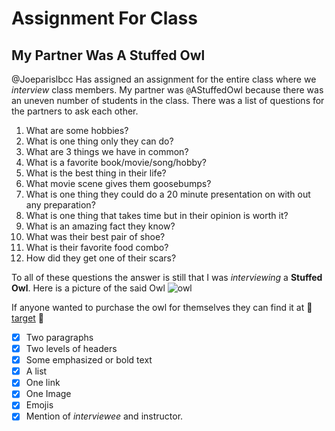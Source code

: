 # Assignment For Class
## My Partner Was A Stuffed Owl

@Joeparislbcc Has assigned an assignment for the entire class where we *interview* class members.
My partner was ``@``AStuffedOwl because there was an uneven number of students in the class.
There was a list of questions for the partners to ask each other.
  1. What are some hobbies?
  2. What is one thing only they can do?
  3. What are 3 things we have in common?
  4. What is a favorite book/movie/song/hobby?
  5. What is the best thing in their life?
  6. What movie scene gives them goosebumps?
  7. What is one thing they could do a 20 minute presentation on with out any preparation?
  8. What is one thing that takes time but in their opinion is worth it?
  9. What is an amazing fact they know?
  10. What was their best pair of shoe?
  11. What is their favorite food combo?
  12. How did they get one of their scars?
  
To all of these questions the answer is still that I was *interviewing* a **Stuffed Owl**.
Here is a picture of the said Owl ![owl](https://target.scene7.com/is/image/Target/GUEST_66f5b1f7-bbf8-4a54-89fa-f5d977310747?wid=488&hei=488&fmt=pjpeg)

If anyone wanted to purchase the owl for themselves they can find it at 🦉 [target](https://www.target.com/p/melissa-38-doug-giant-owl-lifelike-stuffed-animal-17-inches-tall/-/A-50381031) 🦉

 -[x] Two paragraphs
 -[x] Two levels of headers
 -[x] Some emphasized or bold text
 -[x] A list
 -[x] One link
 -[x] One Image
 -[x] Emojis
 -[x] Mention of *interviewee* and instructor.
